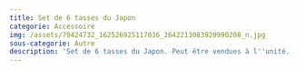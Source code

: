 ```yaml
---
title: Set de 6 tasses du Japon
categorie: Accessoire
img: /assets/79424732_162526925117036_2642213083920990208_n.jpg
sous-categorie: Autre
description: 'Set de 6 tasses du Japon. Peut être vendues à l''unité. (contenance : 100 ml)'
---
```


